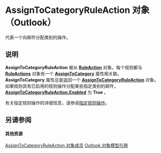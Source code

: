 
# AssignToCategoryRuleAction 对象 （Outlook）

代表一个向邮件分配类别的操作。


## 说明

 **AssignToCategoryRuleAction** 被从 **[RuleAction](6451788f-e5ed-239c-a34d-b564b52d8955.md)** 对象。每个规则都与 **[RuleActions](82ba76cd-86a4-3372-cb51-2df1d58c8b71.md)** 对象有一个 **[AssignToCategory](7780487b-3dd4-6143-2250-2109872b6192.md)** 属性相关联。 **AssignToCategory** 属性总是返回一个 **[AssignToCategoryRuleAction](402f4742-72ba-2559-4e4c-e2b8248cd7f6.md)** 对象。如果规则具有已启用的规则操作分配某些指定类别的邮件， **[AssignToCategoryRuleAction.Enabled](c6f4558d-fb2a-b732-cfeb-a30f447f0989.md)** 为 **True** 。

有关指定规则操作的详细信息，请参阅[指定规则操作](http://msdn.microsoft.com/library/c5f83c81-0e01-38aa-5ec7-3932b4443e43%28Office.15%29.aspx)。


## 另请参阅


#### 其他资源


[AssignToCategoryRuleAction 对象成员](2737651a-9658-f5d2-7329-f02a8e3349f9.md)
[Outlook 对象模型引用](http://msdn.microsoft.com/library/73221b13-d8d8-99b8-3394-b95dbbfd5ddc%28Office.15%29.aspx)